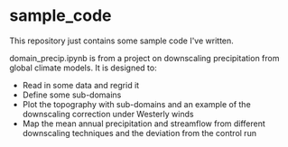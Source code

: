 # sample_code

This repository just contains some sample code I've written.

domain_precip.ipynb is from a project on downscaling precipitation from global climate models. It is designed to:
 - Read in some data and regrid it
 - Define some sub-domains
 - Plot the topography with sub-domains and an example of the downscaling correction under Westerly winds
 - Map the mean annual precipitation and streamflow from different downscaling techniques and the deviation from the control run
